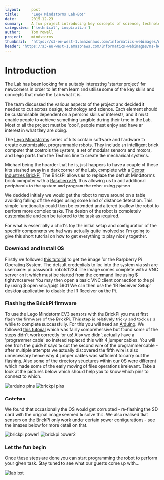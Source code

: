 ```yaml
---
layout:     post
title:      "Lego Mindstorms Lab-Bot"
date:       2015-12-23
summary:    A fun project introducing key concepts of science, technology and design.
categories: ['technical','inspiration']
author: 	Tom Powell
project:    mindstorms
thumbnail:  "https://s3-eu-west-1.amazonaws.com/informatics-webimages/ms-labbot.JPG"
header: "https://s3-eu-west-1.amazonaws.com/informatics-webimages/ms-header.JPG"
---
```


# Introduction

The Lab has been looking for a suitably interesting 'starter project' for newcomers in order to let them 
learn and utilise some of the key skills and concepts that make the Lab what it is.

The team discussed the various aspects of the project and decided it needed to cut across design, technology and science.
Each element should be customisable dependent on a persons skills or interests, and it must enable people to achieve 
something tangible during their time in the Lab. Most of all the project must be 'cool', people must enjoy and have an
interest in what they are doing.

The [Lego Mindstorms][Lego Mindstorms] series of kits contain software and hardware to create customizable, programmable
robots. They include an intelligent brick computer that controls the system, a set of modular sensors and motors, 
and Lego parts from the Technic line to create the mechanical systems. 

Michael being the hoarder that he is, just happens to have a couple of these kits stashed away in a dark corner 
of the Lab, complete with a [Dexter Industries BrickPi][DI]. The BrickPi allows us to replace the default Mindstorms brick 
computer with a [Raspberry Pi][Raspberry Pi], thus allowing us to add additional peripherals to the system and program 
the robot using python.

We decided initially we would get the robot to move around on a table avoiding falling off the edges using some kind of
distance detection. This simple functionality could then be extended and altered to allow the robot to perform more complex
tasks. The design of the robot is completely customisable and can be tailored to the task as required. 

For what is essentially a child's toy the initial setup and configuration of the specific components we had was actually 
quite involved so I'm going to give this short tutorial on how to get everything to play nicely together.


### Download and Install OS 

Firstly we followed [this tutorial][DI OS] to get the image for the Raspberry Pi Operating System.
The default credentials to log into the system via ssh are username: pi password: robots1234
The image comes complete with a VNC server on it which must be started from the command line using $ tightvncserver
You may then open a basic VNC client connection to the pi by using $ open vnc://pi@<YOUR RASPBERRY PI IP ADDRESS>:5901
We can then use the 'IR Receiver Setup' desktop application to disable the IR Receiver on the Pi. 


### Flashing the BrickPi firmware

To use the Lego Mindstorm EV3 sensors with the BrickPi you must first flash the firmware of the BrickPi.
This step is relatively tricky and took us a while to complete successfully. For this you will need an [Arduino][Arduino].
We followed [this tutorial][BrickPi Flashing] which was fairly comprehensive but found some of the steps didn't work 
correctly for us! Also we didn't actually have a 'programmer cable' so instead replaced this with 4 jumper cables.
You will see from the guide it says to cut the second wire of the programmer cable - after multiple attempts we actually 
discovered the fifth wire is also unnecessary hence why 4 jumper cables was sufficient to carry out the flashing.
Also some of the directory structures within our OS were different which made some of the early moving of files operations
irrelevant. Take a look at the pictures below which should help you to know which pins to connect to which.

![arduino pins](https://s3-eu-west-1.amazonaws.com/informatics-webimages/ms-arduino.JPG)
![brickpi pins](https://s3-eu-west-1.amazonaws.com/informatics-webimages/ms-brickpi-ports.jpg)

### Gotchas
We found that occasionally the OS would get corrupted - re-flashing the SD card with the original image seemed to solve this.
We also realised that sensors on the BrickPi only work under certain power configurations - see the images below for 
more detail on that.

![brickpi power1](https://s3-eu-west-1.amazonaws.com/informatics-webimages/ms-power1.jpg)
![brickpi power2](https://s3-eu-west-1.amazonaws.com/informatics-webimages/ms-power2.jpg)

### Let the fun begin

Once these steps are done you can start programming the robot to perform your given task.
Stay tuned to see what our guests come up with...

![lab bot](https://s3-eu-west-1.amazonaws.com/informatics-webimages/ms-labbot.JPG)


[Arduino]: https://www.arduino.cc/
[Lego Mindstorms]: http://www.lego.com/en-us/mindstorms/?domainredir=mindstorms.lego.com
[Raspberry Pi]: https://www.raspberrypi.org/
[DI]: http://www.dexterindustries.com/brickpi/
[DI OS]: http://www.dexterindustries.com/howto/install-raspbian-for-robots-image-on-an-sd-card/
[BrickPi Flashing]: https://docs.google.com/document/d/1QxCeXnmkck9r99hzdpAR_CLuKhQ2-f6hLseoA4FNK7M/edit